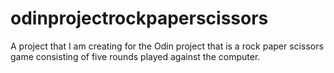 # odinprojectrockpaperscissors
A project that I am creating for the Odin project that is a rock paper scissors game consisting of five rounds played against the computer.
